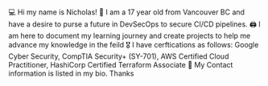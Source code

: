 💻 Hi my name is Nicholas!
👨 I am a 17 year old from Vancouver BC and have a desire to purse a future in DevSecOps to secure CI/CD pipelines.
🖨️ I am here to document my learning journey and create projects to help me advance my knowledge in the feild
🎖️ I have cerftications as follows: Google Cyber Security, CompTIA Security+ (SY-701), AWS Certified Cloud Practitioner, HashiCorp Certified Terraform Associate
🛜 My Contact information is listed in my bio. Thanks
